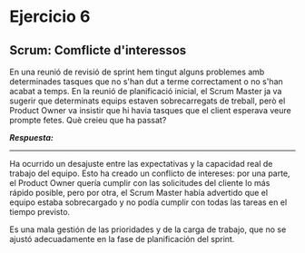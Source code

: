 # Ejercicio 6
## Scrum: Comflicte d'interessos

En una reunió de revisió de sprint hem tingut alguns problemes amb determinades tasques que no s'han dut a terme correctament o no s'han acabat a temps. En la reunió de planificació inicial, el Scrum Master ja va sugerir que determinats equips estaven sobrecarregats de treball, però el Product Owner va insistir que hi havia tasques que el client esperava veure prompte fetes. Què creieu que ha passat?

***Respuesta:***

-----

Ha ocurrido un desajuste entre las expectativas y la capacidad real de trabajo del equipo. Esto ha creado un conflicto de intereses: por una parte, el Product Owner quería cumplir con las solicitudes del cliente lo más rápido posible, pero por otra, el Scrum Master había advertido que el equipo estaba sobrecargado y no podía cumplir con todas las tareas en el tiempo previsto.

Es una mala gestión de las prioridades y de la carga de trabajo, que no se ajustó adecuadamente en la fase de planificación del sprint.